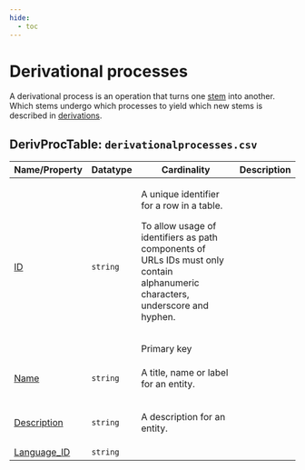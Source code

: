 ```yaml
---
hide:
  - toc
---
```

# Derivational processes
A derivational process is an operation that turns one [stem](../stems) into another.
Which stems undergo which processes to yield which new stems is described in [derivations](../derivations).

## DerivProcTable: `derivationalprocesses.csv`

Name/Property | Datatype | Cardinality | Description
 --- | --- | --- | --- 
[ID](http://cldf.clld.org/v1.0/terms.rdf#id) | `string` | <div>             <p>A unique identifier for a row in a table.</p>             <p>                 To allow usage of identifiers as path components of URLs                 IDs must only contain alphanumeric characters, underscore and hyphen.             </p>         </div>         <br>Primary key
[Name](http://cldf.clld.org/v1.0/terms.rdf#name) | `string` | <div>             <p>A title, name or label for an entity.</p>         </div>         
[Description](http://cldf.clld.org/v1.0/terms.rdf#description) | `string` | <div>             <p>A description for an entity.</p>         </div>         
[Language_ID](http://cldf.clld.org/v1.0/terms.rdf#languageReference) | `string` | 